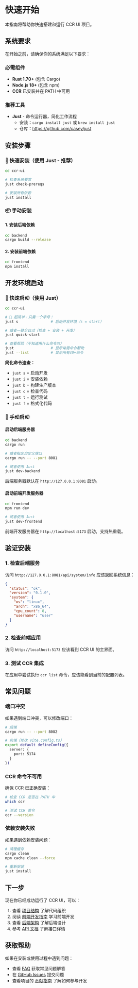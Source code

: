 # 快速开始

本指南将帮助你快速搭建和运行 CCR UI 项目。

## 系统要求

在开始之前，请确保你的系统满足以下要求：

### 必需组件

- **Rust 1.70+** (包含 Cargo)
- **Node.js 18+** (包含 npm)
- **CCR** 已安装并在 PATH 中可用

### 推荐工具

- **Just** - 命令运行器，简化工作流程
  - 安装：`cargo install just` 或 `brew install just`
  - 仓库：https://github.com/casey/just

## 安装步骤

### 🚀 快速安装（使用 Just - 推荐）

```bash
cd ccr-ui

# 检查系统要求
just check-prereqs

# 安装所有依赖
just install
```

### 📦 手动安装

#### 1. 安装后端依赖

```bash
cd backend
cargo build --release
```

#### 2. 安装前端依赖

```bash
cd frontend
npm install
```

## 开发环境启动

### 🚀 快速启动（使用 Just）

```bash
cd ccr-ui

# 🌟 超简单：只需一个字母！
just s               # 启动开发环境（s = start）

# 或者一键全自动（检查 + 安装 + 开发）
just quick-start

# 查看帮助（不知道用什么命令时）
just                 # 显示常用命令帮助
just --list          # 显示所有40+命令
```

**简化命令速查：**
- `just s` = 启动开发
- `just i` = 安装依赖  
- `just b` = 构建生产版本
- `just c` = 检查代码
- `just t` = 运行测试
- `just f` = 格式化代码

### 📝 手动启动

#### 启动后端服务器

```bash
cd backend
cargo run

# 或者指定自定义端口
cargo run -- --port 8081

# 或者使用 Just
just dev-backend
```

后端服务器默认在 `http://127.0.0.1:8081` 启动。

#### 启动前端开发服务器

```bash
cd frontend
npm run dev

# 或者使用 Just
just dev-frontend
```

前端开发服务器在 `http://localhost:5173` 启动，支持热重载。

## 验证安装

### 1. 检查后端服务

访问 `http://127.0.0.1:8081/api/system/info` 应该返回系统信息：

```json
{
  "status": "ok",
  "version": "0.1.0",
  "system": {
    "os": "linux",
    "arch": "x86_64",
    "cpu_count": 8,
    "username": "user"
  }
}
```

### 2. 检查前端应用

访问 `http://localhost:5173` 应该看到 CCR UI 的主界面。

### 3. 测试 CCR 集成

在应用中尝试执行 `ccr list` 命令，应该能看到当前的配置列表。

## 常见问题

### 端口冲突

如果遇到端口冲突，可以修改端口：

```bash
# 后端
cargo run -- --port 8082

# 前端（修改 vite.config.ts）
export default defineConfig({
  server: {
    port: 5174
  }
})
```

### CCR 命令不可用

确保 CCR 已正确安装：

```bash
# 检查 CCR 是否在 PATH 中
which ccr

# 测试 CCR 命令
ccr --version
```

### 依赖安装失败

如果遇到依赖安装问题：

```bash
# 清理缓存
cargo clean
npm cache clean --force

# 重新安装
just install
```

## 下一步

现在你已经成功运行了 CCR UI，可以：

1. 查看 [项目结构](/guide/project-structure) 了解代码组织
2. 阅读 [前端开发指南](/frontend/development) 学习前端开发
3. 查看 [后端架构](/backend/architecture) 了解后端设计
4. 参考 [API 文档](/backend/api) 了解接口详情

## 获取帮助

如果在安装或使用过程中遇到问题：

- 查看 [FAQ](/faq) 获取常见问题解答
- 在 [GitHub Issues](https://github.com/your-username/ccr/issues) 提交问题
- 查看项目的 [贡献指南](/contributing) 了解如何参与开发